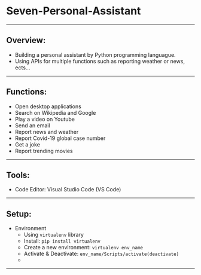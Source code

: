 # Seven-Personal-Assistant
---
## Overview:
- Building a personal assistant by Python programming languague.
- Using APIs for multiple functions such as reporting weather or news, ects...
---
##  Functions:
- Open desktop applications
- Search on Wikipedia and Google
- Play a video on Youtube 
- Send an email
- Report news and weather
- Report Covid-19 global case number
- Get a joke
- Report trending movies
---
## Tools:
- Code Editor: Visual Studio Code (VS Code)
---
## Setup:
- Environment
  - Using ```virtualenv``` library
  - Install: ```pip install virtualenv```
  - Create a new environment: ```virtualenv env_name```
  - Activate & Deactivate: ```env_name/Scripts/activate(deactivate)```
  - 
---



